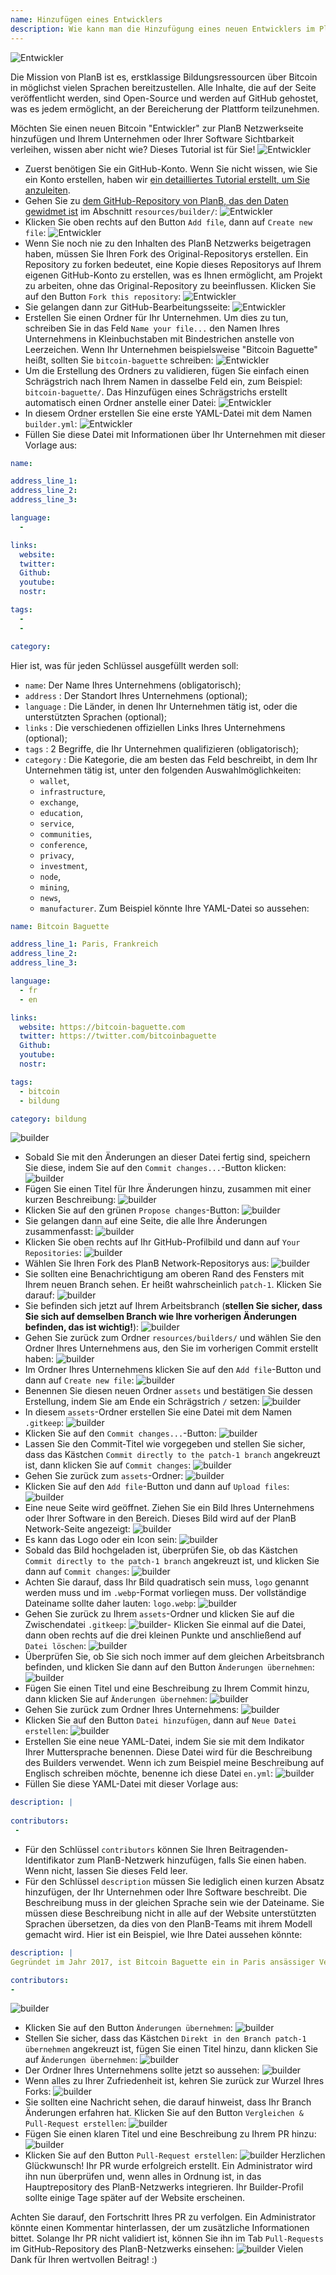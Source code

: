 ```yaml
---
name: Hinzufügen eines Entwicklers
description: Wie kann man die Hinzufügung eines neuen Entwicklers im PlanB Netzwerk vorschlagen?
---
```

![Entwickler](assets/cover.webp)

Die Mission von PlanB ist es, erstklassige Bildungsressourcen über Bitcoin in möglichst vielen Sprachen bereitzustellen. Alle Inhalte, die auf der Seite veröffentlicht werden, sind Open-Source und werden auf GitHub gehostet, was es jedem ermöglicht, an der Bereicherung der Plattform teilzunehmen.

Möchten Sie einen neuen Bitcoin "Entwickler" zur PlanB Netzwerkseite hinzufügen und Ihrem Unternehmen oder Ihrer Software Sichtbarkeit verleihen, wissen aber nicht wie? Dieses Tutorial ist für Sie!
![Entwickler](assets/01.webp)
- Zuerst benötigen Sie ein GitHub-Konto. Wenn Sie nicht wissen, wie Sie ein Konto erstellen, haben wir [ein detailliertes Tutorial erstellt, um Sie anzuleiten](https://planb.network/tutorials/others/create-github-account).
- Gehen Sie zu [dem GitHub-Repository von PlanB, das den Daten gewidmet ist](https://github.com/PlanB-Network/bitcoin-educational-content/tree/dev/resources/builders) im Abschnitt `resources/builder/`:
![Entwickler](assets/02.webp)
- Klicken Sie oben rechts auf den Button `Add file`, dann auf `Create new file`:
![Entwickler](assets/03.webp)
- Wenn Sie noch nie zu den Inhalten des PlanB Netzwerks beigetragen haben, müssen Sie Ihren Fork des Original-Repositorys erstellen. Ein Repository zu forken bedeutet, eine Kopie dieses Repositorys auf Ihrem eigenen GitHub-Konto zu erstellen, was es Ihnen ermöglicht, am Projekt zu arbeiten, ohne das Original-Repository zu beeinflussen. Klicken Sie auf den Button `Fork this repository`:
![Entwickler](assets/04.webp)
- Sie gelangen dann zur GitHub-Bearbeitungsseite:
![Entwickler](assets/05.webp)
- Erstellen Sie einen Ordner für Ihr Unternehmen. Um dies zu tun, schreiben Sie in das Feld `Name your file...` den Namen Ihres Unternehmens in Kleinbuchstaben mit Bindestrichen anstelle von Leerzeichen. Wenn Ihr Unternehmen beispielsweise "Bitcoin Baguette" heißt, sollten Sie `bitcoin-baguette` schreiben:
![Entwickler](assets/06.webp)
- Um die Erstellung des Ordners zu validieren, fügen Sie einfach einen Schrägstrich nach Ihrem Namen in dasselbe Feld ein, zum Beispiel: `bitcoin-baguette/`. Das Hinzufügen eines Schrägstrichs erstellt automatisch einen Ordner anstelle einer Datei:
![Entwickler](assets/07.webp)
- In diesem Ordner erstellen Sie eine erste YAML-Datei mit dem Namen `builder.yml`:
![Entwickler](assets/08.webp)
- Füllen Sie diese Datei mit Informationen über Ihr Unternehmen mit dieser Vorlage aus:

```yaml
name:

address_line_1:
address_line_2:
address_line_3: 

language:
  - 

links:
  website:
  twitter:
  Github:
  youtube:
  nostr:

tags:
  - 
  - 

category:
```

Hier ist, was für jeden Schlüssel ausgefüllt werden soll:
- `name`: Der Name Ihres Unternehmens (obligatorisch);
- `address` : Der Standort Ihres Unternehmens (optional);
- `language` : Die Länder, in denen Ihr Unternehmen tätig ist, oder die unterstützten Sprachen (optional);
- `links` : Die verschiedenen offiziellen Links Ihres Unternehmens (optional);
- `tags` : 2 Begriffe, die Ihr Unternehmen qualifizieren (obligatorisch);
- `category` : Die Kategorie, die am besten das Feld beschreibt, in dem Ihr Unternehmen tätig ist, unter den folgenden Auswahlmöglichkeiten:
	- `wallet`,
	- `infrastructure`,
	- `exchange`,
	- `education`,
	- `service`,
	- `communities`,
	- `conference`,
	- `privacy`,
	- `investment`,
	- `node`,
	- `mining`,
	- `news`,
	- `manufacturer`.
Zum Beispiel könnte Ihre YAML-Datei so aussehen:
```yaml
name: Bitcoin Baguette

address_line_1: Paris, Frankreich
address_line_2:
address_line_3: 

language:
  - fr
  - en

links:
  website: https://bitcoin-baguette.com
  twitter: https://twitter.com/bitcoinbaguette
  Github:
  youtube:
  nostr:

tags:
  - bitcoin
  - bildung

category: bildung
```

![builder](assets/09.webp)
- Sobald Sie mit den Änderungen an dieser Datei fertig sind, speichern Sie diese, indem Sie auf den `Commit changes...`-Button klicken:
![builder](assets/10.webp)
- Fügen Sie einen Titel für Ihre Änderungen hinzu, zusammen mit einer kurzen Beschreibung:
![builder](assets/11.webp)
- Klicken Sie auf den grünen `Propose changes`-Button:
![builder](assets/12.webp)
- Sie gelangen dann auf eine Seite, die alle Ihre Änderungen zusammenfasst:
![builder](assets/13.webp)
- Klicken Sie oben rechts auf Ihr GitHub-Profilbild und dann auf `Your Repositories`:
![builder](assets/14.webp)
- Wählen Sie Ihren Fork des PlanB Network-Repositorys aus:
![builder](assets/15.webp)
- Sie sollten eine Benachrichtigung am oberen Rand des Fensters mit Ihrem neuen Branch sehen. Er heißt wahrscheinlich `patch-1`. Klicken Sie darauf:
![builder](assets/16.webp)
- Sie befinden sich jetzt auf Ihrem Arbeitsbranch (**stellen Sie sicher, dass Sie sich auf demselben Branch wie Ihre vorherigen Änderungen befinden, das ist wichtig!**):
![builder](assets/17.webp)
- Gehen Sie zurück zum Ordner `resources/builders/` und wählen Sie den Ordner Ihres Unternehmens aus, den Sie im vorherigen Commit erstellt haben:
![builder](assets/18.webp)
- Im Ordner Ihres Unternehmens klicken Sie auf den `Add file`-Button und dann auf `Create new file`:
![builder](assets/19.webp)
- Benennen Sie diesen neuen Ordner `assets` und bestätigen Sie dessen Erstellung, indem Sie am Ende ein Schrägstrich `/` setzen:
![builder](assets/20.webp)
- In diesem `assets`-Ordner erstellen Sie eine Datei mit dem Namen `.gitkeep`:
![builder](assets/21.webp)
- Klicken Sie auf den `Commit changes...`-Button:
![builder](assets/22.webp)
- Lassen Sie den Commit-Titel wie vorgegeben und stellen Sie sicher, dass das Kästchen `Commit directly to the patch-1 branch` angekreuzt ist, dann klicken Sie auf `Commit changes`: ![builder](assets/23.webp)
- Gehen Sie zurück zum `assets`-Ordner:
![builder](assets/24.webp)
- Klicken Sie auf den `Add file`-Button und dann auf `Upload files`:
![builder](assets/25.webp)
- Eine neue Seite wird geöffnet. Ziehen Sie ein Bild Ihres Unternehmens oder Ihrer Software in den Bereich. Dieses Bild wird auf der PlanB Network-Seite angezeigt:
![builder](assets/26.webp)
- Es kann das Logo oder ein Icon sein:
![builder](assets/27.webp)
- Sobald das Bild hochgeladen ist, überprüfen Sie, ob das Kästchen `Commit directly to the patch-1 branch` angekreuzt ist, und klicken Sie dann auf `Commit changes`:
![builder](assets/28.webp)
- Achten Sie darauf, dass Ihr Bild quadratisch sein muss, `logo` genannt werden muss und im `.webp`-Format vorliegen muss. Der vollständige Dateiname sollte daher lauten: `logo.webp`:
![builder](assets/29.webp)
- Gehen Sie zurück zu Ihrem `assets`-Ordner und klicken Sie auf die Zwischendatei `.gitkeep`:
![builder](assets/30.webp)- Klicken Sie einmal auf die Datei, dann oben rechts auf die drei kleinen Punkte und anschließend auf `Datei löschen`:
![builder](assets/31.webp)
- Überprüfen Sie, ob Sie sich noch immer auf dem gleichen Arbeitsbranch befinden, und klicken Sie dann auf den Button `Änderungen übernehmen`:
![builder](assets/32.webp)
- Fügen Sie einen Titel und eine Beschreibung zu Ihrem Commit hinzu, dann klicken Sie auf `Änderungen übernehmen`:
![builder](assets/33.webp)
- Gehen Sie zurück zum Ordner Ihres Unternehmens:
![builder](assets/34.webp)
- Klicken Sie auf den Button `Datei hinzufügen`, dann auf `Neue Datei erstellen`:
![builder](assets/35.webp)
- Erstellen Sie eine neue YAML-Datei, indem Sie sie mit dem Indikator Ihrer Muttersprache benennen. Diese Datei wird für die Beschreibung des Builders verwendet. Wenn ich zum Beispiel meine Beschreibung auf Englisch schreiben möchte, benenne ich diese Datei `en.yml`:
![builder](assets/36.webp)
- Füllen Sie diese YAML-Datei mit dieser Vorlage aus:
```yaml
description: |
 
contributors:
 - 
```

- Für den Schlüssel `contributors` können Sie Ihren Beitragenden-Identifikator zum PlanB-Netzwerk hinzufügen, falls Sie einen haben. Wenn nicht, lassen Sie dieses Feld leer.
- Für den Schlüssel `description` müssen Sie lediglich einen kurzen Absatz hinzufügen, der Ihr Unternehmen oder Ihre Software beschreibt. Die Beschreibung muss in der gleichen Sprache sein wie der Dateiname. Sie müssen diese Beschreibung nicht in alle auf der Website unterstützten Sprachen übersetzen, da dies von den PlanB-Teams mit ihrem Modell gemacht wird. Hier ist ein Beispiel, wie Ihre Datei aussehen könnte:
```yaml
description: |
Gegründet im Jahr 2017, ist Bitcoin Baguette ein in Paris ansässiger Verein, der sich der Organisation von Bitcoin-Treffen und technischen Workshops widmet. Wir bringen Enthusiasten, Experten und neugierige Köpfe zusammen, um die Feinheiten der Bitcoin-Technologie zu erkunden und zu diskutieren. Unsere Veranstaltungen bieten eine Plattform für den Austausch von Wissen, Networking und die Vertiefung des Verständnisses der inneren Funktionsweise von Bitcoin. Werden Sie Teil der Bitcoin-Community in Paris bei Bitcoin Baguette und bleiben Sie auf dem Laufenden über die neuesten Entwicklungen im Bereich.

contributors:
- 
```
![builder](assets/37.webp)
- Klicken Sie auf den Button `Änderungen übernehmen`:
![builder](assets/38.webp)
- Stellen Sie sicher, dass das Kästchen `Direkt in den Branch patch-1 übernehmen` angekreuzt ist, fügen Sie einen Titel hinzu, dann klicken Sie auf `Änderungen übernehmen`:
![builder](assets/39.webp)
- Der Ordner Ihres Unternehmens sollte jetzt so aussehen:
![builder](assets/40.webp)
- Wenn alles zu Ihrer Zufriedenheit ist, kehren Sie zurück zur Wurzel Ihres Forks:
![builder](assets/41.webp)
- Sie sollten eine Nachricht sehen, die darauf hinweist, dass Ihr Branch Änderungen erfahren hat. Klicken Sie auf den Button `Vergleichen & Pull-Request erstellen`:
![builder](assets/42.webp)
- Fügen Sie einen klaren Titel und eine Beschreibung zu Ihrem PR hinzu:
![builder](assets/43.webp)
- Klicken Sie auf den Button `Pull-Request erstellen`:
![builder](assets/44.webp)
Herzlichen Glückwunsch! Ihr PR wurde erfolgreich erstellt. Ein Administrator wird ihn nun überprüfen und, wenn alles in Ordnung ist, in das Hauptrepository des PlanB-Netzwerks integrieren. Ihr Builder-Profil sollte einige Tage später auf der Website erscheinen.

Achten Sie darauf, den Fortschritt Ihres PR zu verfolgen. Ein Administrator könnte einen Kommentar hinterlassen, der um zusätzliche Informationen bittet. Solange Ihr PR nicht validiert ist, können Sie ihn im Tab `Pull-Requests` im GitHub-Repository des PlanB-Netzwerks einsehen:
![builder](assets/45.webp)
Vielen Dank für Ihren wertvollen Beitrag! :)